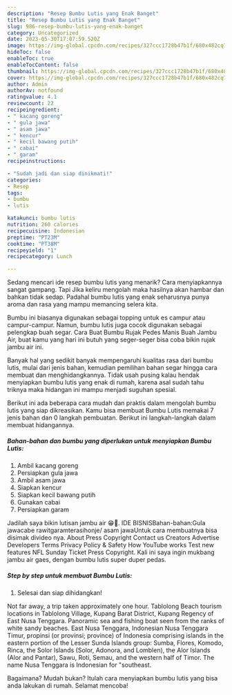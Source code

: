 ```yaml
---
description: "Resep Bumbu Lutis yang Enak Banget"
title: "Resep Bumbu Lutis yang Enak Banget"
slug: 986-resep-bumbu-lutis-yang-enak-banget
category: Uncategorized
date: 2023-05-30T17:07:59.520Z
image: https://img-global.cpcdn.com/recipes/327ccc1728b47b1f/680x482cq70/bumbu-lutis-foto-resep-utama.jpg
hideToc: false
enableToc: true
enableTocContent: false
thumbnail: https://img-global.cpcdn.com/recipes/327ccc1728b47b1f/680x482cq70/bumbu-lutis-foto-resep-utama.jpg
cover: https://img-global.cpcdn.com/recipes/327ccc1728b47b1f/680x482cq70/bumbu-lutis-foto-resep-utama.jpg
author: Admin
authorAv: notfound
ratingvalue: 4.1
reviewcount: 22
recipeingredient:
- " kacang goreng"
- " gula jawa"
- " asam jawa"
- " kencur"
- " kecil bawang putih"
- " cabai"
- " garam"
recipeinstructions:

- "Sudah jadi dan siap dinikmati!"
categories:
- Resep
tags:
- bumbu
- lutis

katakunci: bumbu lutis 
nutrition: 260 calories
recipecuisine: Indonesian
preptime: "PT23M"
cooktime: "PT38M"
recipeyield: "1"
recipecategory: Lunch

---
```



Sedang mencari ide resep bumbu lutis yang menarik? Cara menyiapkannya sangat gampang. Tapi Jika keliru mengolah maka hasilnya akan hambar dan bahkan tidak sedap. Padahal bumbu lutis yang enak seharusnya punya aroma dan rasa yang mampu memancing selera kita.


Bumbu ini biasanya digunakan sebagai topping untuk es campur atau campur-campur. Namun, bumbu lutis juga cocok digunakan sebagai pelengkap buah segar. Cara Buat Bumbu Rujak Pedes Manis Buah Jambu Air, buat kamu yang hari ini butuh yang seger-seger bisa coba bikin rujak jambu air ini.

Banyak hal yang sedikit banyak mempengaruhi kualitas rasa dari bumbu lutis, mulai dari jenis bahan, kemudian pemilihan bahan segar hingga cara membuat dan menghidangkannya. Tidak usah pusing kalau hendak menyiapkan bumbu lutis yang enak di rumah, karena asal sudah tahu triknya maka hidangan ini mampu menjadi suguhan spesial.


Berikut ini ada beberapa cara mudah dan praktis dalam mengolah bumbu lutis yang siap dikreasikan. Kamu bisa membuat Bumbu Lutis memakai 7 jenis bahan dan 0 langkah pembuatan. Berikut ini langkah-langkah dalam membuat hidangannya.

<!--inarticleads1-->

##### Bahan-bahan dan bumbu yang diperlukan untuk menyiapkan Bumbu Lutis:

1. Ambil  kacang goreng
1. Persiapkan  gula jawa
1. Ambil  asam jawa
1. Siapkan  kencur
1. Siapkan  kecil bawang putih
1. Gunakan  cabai
1. Persiapkan  garam


Jadilah saya bikin lutisan jambu air 😁🤗. IDE BISNISBahan-bahan:Gula jawacabe rawitgaramterasihonje/ asam jawaUntuk cara membuatnya bisa disimak divideo nya. About Press Copyright Contact us Creators Advertise Developers Terms Privacy Policy &amp; Safety How YouTube works Test new features NFL Sunday Ticket Press Copyright. Kali ini saya ingin mukbang jambu air gaes, dengan bumbu lutis super duper pedas. 

<!--inarticleads2-->

##### Step by step untuk membuat Bumbu Lutis:


1. Selesai dan siap dihidangkan!

Not far away, a trip taken approximately one hour. Tablolong Beach tourism locations in Tablolong Village, Kupang Barat District, Kupang Regency of East Nusa Tenggara. Panoramic sea and fishing boat seen from the ranks of white sandy beaches. East Nusa Tenggara, Indonesian Nusa Tenggara Timur, propinsi (or provinsi; province) of Indonesia comprising islands in the eastern portion of the Lesser Sunda Islands group: Sumba, Flores, Komodo, Rinca, the Solor Islands (Solor, Adonora, and Lomblen), the Alor Islands (Alor and Pantar), Sawu, Roti, Semau, and the western half of Timor. The name Nusa Tenggara is Indonesian for &#34;southeast. 

Bagaimana? Mudah bukan? Itulah cara menyiapkan bumbu lutis yang bisa anda lakukan di rumah. Selamat mencoba!
